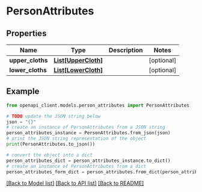 # PersonAttributes


## Properties

Name | Type | Description | Notes
------------ | ------------- | ------------- | -------------
**upper_cloths** | [**List[UpperCloth]**](UpperCloth.md) |  | [optional] 
**lower_cloths** | [**List[LowerCloth]**](LowerCloth.md) |  | [optional] 

## Example

```python
from openapi_client.models.person_attributes import PersonAttributes

# TODO update the JSON string below
json = "{}"
# create an instance of PersonAttributes from a JSON string
person_attributes_instance = PersonAttributes.from_json(json)
# print the JSON string representation of the object
print(PersonAttributes.to_json())

# convert the object into a dict
person_attributes_dict = person_attributes_instance.to_dict()
# create an instance of PersonAttributes from a dict
person_attributes_form_dict = person_attributes.from_dict(person_attributes_dict)
```
[[Back to Model list]](../README.md#documentation-for-models) [[Back to API list]](../README.md#documentation-for-api-endpoints) [[Back to README]](../README.md)


